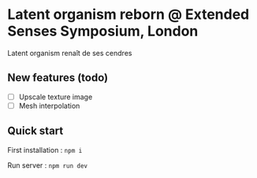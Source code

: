 # Latent organism reborn @ Extended Senses Symposium, London
Latent organism renaît de ses cendres

## New features (todo)

- [ ] Upscale texture image
- [ ] Mesh interpolation

## Quick start 

First installation : `npm i`

Run server : `npm run dev`
